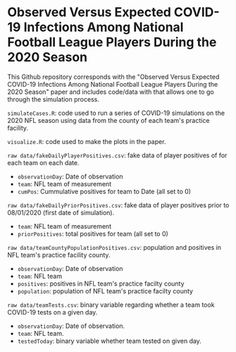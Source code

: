 # Observed Versus Expected COVID-19 Infections Among National Football League Players During the 2020 Season

This Github repository corresponds with the "Observed Versus Expected COVID-19 Infections Among National Football League Players During the 2020 Season" paper and includes code/data with that allows one to go through the simulation process.

`simulateCases.R`: code used to run a series of COVID-19 simulations on the 2020 NFL season using data from the county of each team's practice facility.

`visualize.R`: code used to make the plots in the paper. 

`raw data/fakeDailyPlayerPositives.csv`: fake data of player positives of for each team on each date.
- `observationDay`: Date of observation
- `team`: NFL team of measurement
- `cumPos`: Cummulative positives for team to Date (all set to 0)

`raw data/fakeDailyPriorPositives.csv`: fake data of player positives prior to 08/01/2020 (first date of simulation).
- `team`: NFL team of measurement
- `priorPositives`: total positives for team (all set to 0)

`raw data/teamCountyPopulationPositives.csv`: population and positives in NFL team's practice facility county.
- `observationDay`: Date of observation
- `team`: NFL team
- `positives`: positives in NFL team's practice facilty county
- `population`: population of NFL team's practice facilty county

`raw data/teamTests.csv`: binary variable regarding whether a team took COVID-19 tests on a given day.
- `observationDay`: Date of observation.
- `team`: NFL team.
- `testedToday`: binary variable whether team tested on given day.
